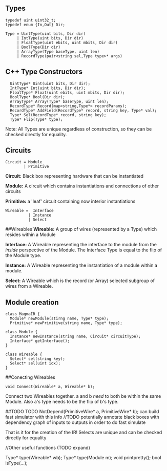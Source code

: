 ## Types 

```
typedef uint uint32_t;
typedef enum {In,Out} Dir;

Type = UintType(uint bits, Dir dir)
     | IntType(uint bits, Dir dir)
     | FloatType(uint ebits, uint mbits, Dir dir)
     | BoolType(Dir dir)
     | ArrayType(Type baseType, uint len)
     | RecordType(pair<string sel,Type type>* args)
```


## C++ Type Constructors

```
  UintType* Uint(uint bits, Dir dir);
  IntType* Int(uint bits, Dir dir);
  FloatType* Float(uint ebits, uint mbits, Dir dir);
  BoolType* Bool(Dir dir);
  ArrayType* Array(Type* baseType, uint len);
  RecordType* Record(map<string,Type*> recordParams);
  RecordType* AddField(RecordType* record, string key, Type* val);
  Type* Sel(RecordType* record, string key);
  Type* Flip(Type* type);
```

Note: All Types are unique regardless of construction, so they can be checked directly for equality.

## Circuits
```
Circuit = Module
        | Primitive
```
**Circuit:** Black box representing hardware that can be instantiated

**Module:** A circuit which contains instantiations and connections of other circuits

**Primitive:** a 'leaf' circuit containing now interior instantiations

```
Wireable =  Interface 
          | Instance
          | Select
```
##Wireables
**Wireable:** A group of wires (represented by a Type) which resides within a Module

**Interface:** A Wireable representing the interface to the module from the *inside* perspective of the Module. The Interface Type is equal to the flip of the Module type.

**Instance:** A Wireable representing the instantiation of a module within a module.

**Select:** A Wireable which is the record (or Array) selected subgroup of wires from a Wireable.



Module creation
---------------
```
class MagmaIR {
  Module* newModule(stirng name, Type* type);
  Primitive* newPrimitive(string name, Type* type);

class Module {
  Instance* newInstance(string name, Circuit* circuitType);
  Interface* getInterface();
}

class Wireable {
  Select* sel(string key);
  Select* sel(uint idx);
}
```

##Conecting Wireables

```  
void Connect(Wireable* a, Wireable* b);
```
Connect two Wireables together.
a and b *need* to both be within the same Module. Also a's type needs to be the flip of b's type.

##TODO
TODO NotDepend(PrimitiveWire* a, PrimitiveWire* b); can build fast simulator with this info
//TODO potentially annotate black boxes with dependency graph of inputs to outputs in order to do fast simulate

That is it for the creation of the IR!
Selects are unique and can be checked directly for equality

//Other useful functions (TODO expand)

  Type* type(Wireable* wb);
  Type* type(Module m);
  void printpretty(); 
  bool isType(...);
